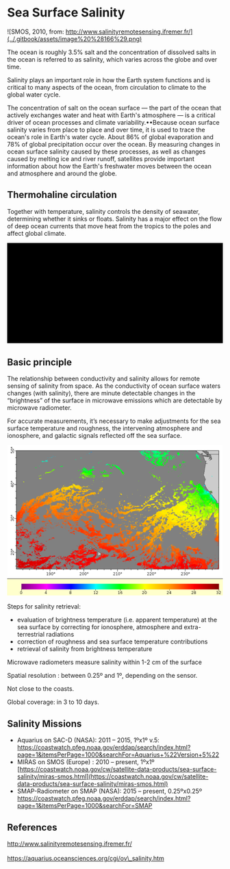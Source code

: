 # Sea Surface Salinity

![SMOS, 2010, from: http://www.salinityremotesensing.ifremer.fr/](../.gitbook/assets/image%20%28166%29.png)

The ocean is roughly 3.5% salt and the concentration of dissolved salts in the ocean is referred to as salinity, which varies across the globe and over time.

Salinity plays an important role in how the Earth system functions and is critical to many aspects of the ocean, from circulation to climate to the global water cycle.

The concentration of salt on the ocean surface — the part of the ocean that actively exchanges water and heat with Earth's atmosphere — is a critical driver of ocean processes and climate variability.••Because ocean surface salinity varies from place to place and over time, it is used to trace the ocean's role in Earth's water cycle. About 86% of global evaporation and 78% of global precipitation occur over the ocean. By measuring changes in ocean surface salinity caused by these processes, as well as changes caused by melting ice and river runoff, satellites provide important information about how the Earth's freshwater moves between the ocean and atmosphere and around the globe.

## Thermohaline circulation

Together with temperature, salinity controls the density of seawater, determining whether it sinks or floats. Salinity has a major effect on the flow of deep ocean currents that move heat from the tropics to the poles and affect global climate.

![](../.gitbook/assets/image%20%28108%29.png)

## Basic principle

The relationship between conductivity and salinity allows for remote sensing of salinity from space. As the conductivity of ocean surface waters changes \(with salinity\), there are minute detectable changes in the “brightness” of the surface in microwave emissions which are detectable by microwave radiometer.

For accurate measurements, it’s necessary to make adjustments for the sea surface temperature and roughness, the intervening atmosphere and ionosphere, and galactic signals reflected off the sea surface.

![](../.gitbook/assets/image%20%2850%29.png)

Steps for salinity retrieval: 

* evaluation of brightness temperature \(i.e. apparent temperature\) at the sea surface by correcting for ionosphere, atmosphere and extra-terrestrial radiations 
* correction of roughness and sea surface temperature contributions 
* retrieval of salinity from brightness temperature

Microwave radiometers measure salinity within 1-2 cm of the surface

Spatial resolution : between 0.25º and 1º, depending on the sensor.

Not close to the coasts.

Global coverage: in 3 to 10 days.

## Salinity Missions

* Aquarius on SAC-D \(NASA\):                 2011 – 2015, 1ºx1º  v.5: [https](https://coastwatch.pfeg.noaa.gov/erddap/search/index.html?page=1&itemsPerPage=1000&searchFor=Aquarius+%22Version+5%22)[://coastwatch.pfeg.noaa.gov/erddap/search/index.html?page=1&itemsPerPage=1000&searchFor=Aquarius+%](https://coastwatch.pfeg.noaa.gov/erddap/search/index.html?page=1&itemsPerPage=1000&searchFor=Aquarius+%22Version+5%22)[22Version+5%22](https://coastwatch.pfeg.noaa.gov/erddap/search/index.html?page=1&itemsPerPage=1000&searchFor=Aquarius+%22Version+5%22) 
* MIRAS on SMOS \(Europe\) : 2010 – present, 1ºx1º  [https://coastwatch.noaa.gov/cw/satellite-data-products/sea-surface-salinity/miras-smos.html](https://coastwatch.noaa.gov/cw/satellite-data-products/sea-surface-salinity/miras-smos.html) 
* SMAP-Radiometer on SMAP \(NASA\):  2015 – present, 0.25ºx0.25º  [https://](https://coastwatch.pfeg.noaa.gov/erddap/search/index.html?page=1&itemsPerPage=1000&searchFor=SMAP)[coastwatch.pfeg.noaa.gov/erddap/search/index.html?page=1&itemsPerPage=1000&searchFor=SMAP](https://coastwatch.pfeg.noaa.gov/erddap/search/index.html?page=1&itemsPerPage=1000&searchFor=SMAP)

## References

[http://www.salinityremotesensing.ifremer.fr/  
](http://www.salinityremotesensing.ifremer.fr/
)  
[https://aquarius.oceansciences.org/cgi/ov\_salinity.htm  
](https://aquarius.oceansciences.org/cgi/ov_salinity.htm
)


